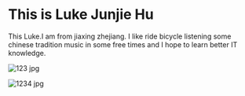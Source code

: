 <!DOCTYPE html>
<html>
<body>

<h1>This is Luke Junjie Hu</h1>
<p>This Luke.I am from jiaxing zhejiang. I like ride bicycle listening some chinese tradition music in some free times and I hope to learn better IT knowledge.</p>

</body>
</html>

![123 jpg](https://user-images.githubusercontent.com/127079053/223109026-0122ea43-1d52-4bff-8e3a-3527bf644347.jpg)

![1234 jpg](https://user-images.githubusercontent.com/127079053/223129827-bbf02594-61d5-47a0-b205-6175fb1cda49.jpg)
